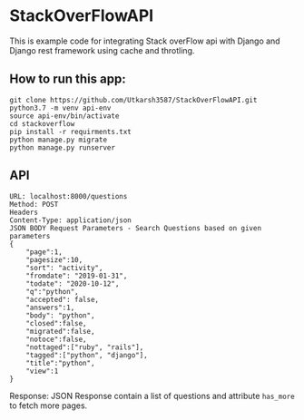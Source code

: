 # StackOverFlowAPI


This is example code for integrating Stack overFlow api with Django and Django rest framework using cache and throtling.

## How to run this app:

```
git clone https://github.com/Utkarsh3587/StackOverFlowAPI.git
python3.7 -m venv api-env
source api-env/bin/activate
cd stackoverflow
pip install -r requirments.txt
python manage.py migrate
python manage.py runserver
```

## API

```
URL: localhost:8000/questions
Method: POST
Headers
Content-Type: application/json
JSON BODY Request Parameters - Search Questions based on given parameters
{
	"page":1,
	"pagesize":10,
	"sort": "activity",
	"fromdate": "2019-01-31",
	"todate": "2020-10-12",
	"q":"python",
	"accepted": false, 
	"answers":1,
	"body": "python",
	"closed":false,
	"migrated":false,
	"notoce":false,
	"nottaged":["ruby", "rails"],
	"tagged":["python", "django"],
	"title":"python",
	"view":1
}
```

Response: JSON Response contain a list of questions and attribute `has_more` to fetch more pages.

